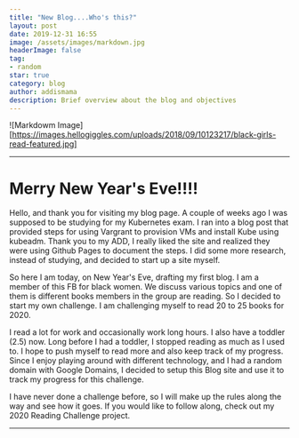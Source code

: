 ```yaml
---
title: "New Blog....Who's this?"
layout: post
date: 2019-12-31 16:55
image: /assets/images/markdown.jpg
headerImage: false
tag:
- random
star: true
category: blog
author: addismama
description: Brief overview about the blog and objectives
---
```


![Markdowm Image][https://images.hellogiggles.com/uploads/2018/09/10123217/black-girls-read-featured.jpg]

---
# Merry New Year's Eve!!!!

Hello, and thank you for visiting my blog page. A couple of weeks ago I was supposed
to be studying for my Kubernetes exam. I ran into a blog post that provided steps for
using Vargrant to provision VMs and install Kube using kubeadm. Thank you to my ADD,
I really liked the site and realized they were using Github Pages to document the steps.
I did some more research, instead of studying, and decided to start up a site myself.

So here I am today, on New Year's Eve, drafting my first blog. I am a member of this FB
for black women. We discuss various topics and one of them is different books members in
the group are reading. So I decided to start my own challenge. I am challenging myself to
read 20 to 25 books for 2020.

I read a lot for work and occasionally work long hours. I also have a toddler (2.5) now. Long
before I had a toddler, I stopped reading as much as I used to. I hope to push myself to
read more and also keep track of my progress. Since I enjoy playing around with different
technology, and I had a random domain with Google Domains, I decided to setup this Blog
site and use it to track my progress for this challenge.

I have never done a challenge before, so I will make up the rules along the way and see
how it goes. If you would like to follow along, check out my 2020 Reading Challenge project.

---
